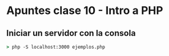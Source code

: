 # Apuntes clase 10 - Intro a PHP

## Iniciar un servidor con la consola

```cmd
> php -S localhost:3000 ejemplos.php
```
